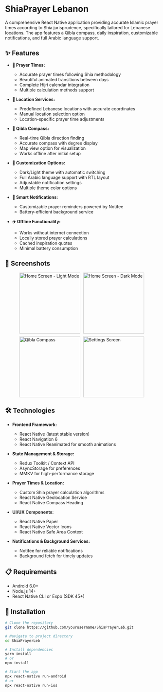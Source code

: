 # ShiaPrayer Lebanon

A comprehensive React Native application providing accurate Islamic prayer times according to Shia jurisprudence, specifically tailored for Lebanese locations. The app features a Qibla compass, daily inspiration, customizable notifications, and full Arabic language support.

## ✨ Features

- **📅 Prayer Times:** 
  - Accurate prayer times following Shia methodology
  - Beautiful animated transitions between days
  - Complete Hijri calendar integration
  - Multiple calculation methods support

- **📍 Location Services:**
  - Predefined Lebanese locations with accurate coordinates
  - Manual location selection option
  - Location-specific prayer time adjustments

- **🧭 Qibla Compass:**
  - Real-time Qibla direction finding
  - Accurate compass with degree display
  - Map view option for visualization
  - Works offline after initial setup

- **🌙 Customization Options:**
  - Dark/Light theme with automatic switching
  - Full Arabic language support with RTL layout
  - Adjustable notification settings
  - Multiple theme color options

- **🔔 Smart Notifications:**
  - Customizable prayer reminders powered by Notifee
  - Battery-efficient background service

- **✈️ Offline Functionality:**
  - Works without internet connection
  - Locally stored prayer calculations
  - Cached inspiration quotes
  - Minimal battery consumption

## 📱 Screenshots

<div style="display: flex; flex-direction: row; flex-wrap: wrap; justify-content: center; gap: 10px;">
  <img src="screenshots/home-light.png" width="200" alt="Home Screen - Light Mode" />
  <img src="screenshots/home-dark.png" width="200" alt="Home Screen - Dark Mode" />
  <img src="screenshots/qibla.png" width="200" alt="Qibla Compass" />
  <img src="screenshots/settings.png" width="200" alt="Settings Screen" />
</div>

## 🛠️ Technologies

- **Frontend Framework:**
  - React Native (latest stable version)
  - React Navigation 6
  - React Native Reanimated for smooth animations

- **State Management & Storage:**
  - Redux Toolkit / Context API
  - AsyncStorage for preferences
  - MMKV for high-performance storage

- **Prayer Times & Location:**
  - Custom Shia prayer calculation algorithms
  - React Native Geolocation Service
  - React Native Compass Heading

- **UI/UX Components:**
  - React Native Paper
  - React Native Vector Icons
  - React Native Safe Area Context

- **Notifications & Background Services:**
  - Notifee for reliable notifications
  - Background fetch for timely updates

## 📋 Requirements

- Android 6.0+
- Node.js 14+
- React Native CLI or Expo (SDK 45+)

## 🚀 Installation

```bash
# Clone the repository
git clone https://github.com/yourusername/ShiaPrayerLeb.git

# Navigate to project directory
cd ShiaPrayerLeb

# Install dependencies
yarn install
# or
npm install

# Start the app
npx react-native run-android
# or
npx react-native run-ios
```


